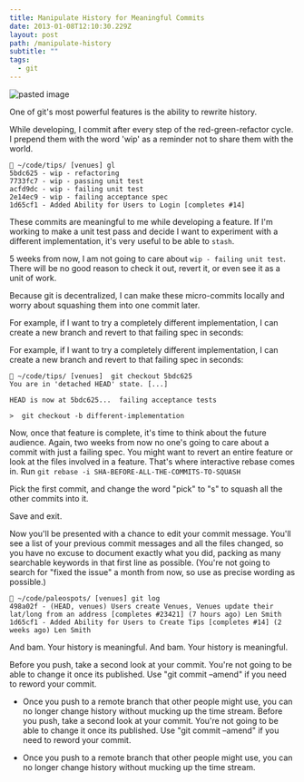 ```yaml
---
title: Manipulate History for Meaningful Commits
date: 2013-01-08T12:10:30.229Z
layout: post
path: /manipulate-history
subtitle: ""
tags:
  - git
---
```


![pasted image](/quantum-leap.png)

One of git's most powerful features is the ability to rewrite history.

While developing, I commit after every step of the red-green-refactor cycle. I prepend them with the word 'wip' as a reminder not to share them with the world.

     ~/code/tips/ [venues] gl
    5bdc625 - wip - refactoring
    7733fc7 - wip - passing unit test
    acfd9dc - wip - failing unit test
    2e14ec9 - wip - failing acceptance spec
    1d65cf1 - Added Ability for Users to Login [completes #14]

These commits are meaningful to me while developing a feature. If I'm working to make a unit test pass and decide I want to experiment with a different implementation, it's very useful to be able to `stash`.

5 weeks from now, I am not going to care about `wip - failing unit test`. There will be no good reason to check it out, revert it, or even see it as a unit of work.

Because git is decentralized, I can make these micro-commits locally and worry about squashing them into one commit later.

For example, if I want to try a completely different implementation, I can create a new branch and revert to that failing spec in seconds:

For example, if I want to try a completely different implementation, I can create a new branch and revert to that failing spec in seconds:

     ~/code/tips/ [venues]  git checkout 5bdc625
    You are in 'detached HEAD' state. [...]

    HEAD is now at 5bdc625...  failing acceptance tests

    >  git checkout -b different-implementation

Now, once that feature is complete, it's time to think about the future audience. Again, two weeks from now no one's going to care about a commit with just a failing spec. You might want to revert an entire feature or look at the files involved in a feature. That's where interactive rebase comes in. Run `git rebase -i SHA-BEFORE-ALL-THE-COMMITS-TO-SQUASH`

Pick the first commit, and change the word "pick" to "s" to squash all the other commits into it.

Save and exit.

Now you'll be presented with a chance to edit your commit message. You'll see a list of your previous commit messages and all the files changed, so you have no excuse to document exactly what you did, packing as many searchable keywords in that first line as possible. (You're not going to search for "fixed the issue" a month from now, so use as precise wording as possible.)

     ~/code/paleospots/ [venues] git log
    498a02f - (HEAD, venues) Users create Venues, Venues update their lat/long from an address [completes #23421] (7 hours ago) Len Smith
    1d65cf1 - Added Ability for Users to Create Tips [completes #14] (2 weeks ago) Len Smith

And bam. Your history is meaningful.
And bam. Your history is meaningful.

Before you push, take a second look at your commit. You're not going to be able to change it once its published. Use "git commit –amend" if you need to reword your commit.

* Once you push to a remote branch that other people might use, you can no longer change history without mucking up the time stream.
Before you push, take a second look at your commit. You're not going to be able to change it once its published. Use "git commit –amend" if you need to reword your commit.

* Once you push to a remote branch that other people might use, you can no longer change history without mucking up the time stream.

